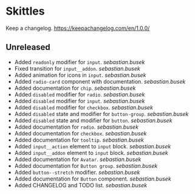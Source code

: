 # Skittles

Keep a changelog. https://keepachangelog.com/en/1.0.0/

## Unreleased
 - Added `readonly` modifier for `input`. _sebastian.busek_
 - Fixed transition for `input__addon`. _sebastian.busek_
 - Added animation for icons in `input`. _sebastian.busek_
 - Added `radio-card` component with documentation. _sebastian.busek_
 - Added documentation for `chip`. _sebastian.busek_
 - Added `disabled` modifier for `radio`. _sebastian.busek_
 - Added `disabled` modifier for `input`. _sebastian.busek_
 - Added `disabled` modifier for `checkbox`. _sebastian.busek_
 - Added `disabled` state and modifier for `button-group`. _sebastian.busek_
 - Added `disabled` state and modifier for `button`. _sebastian.busek_
 - Added documentation for `radio`. _sebastian.busek_
 - Added documentation for `checkbox`. _sebastian.busek_
 - Added documentation for `tooltip`. _sebastian.busek_
 - Added `input__action` element to `input` block. _sebastian.busek_
 - Added `input__addon` element to `input` block. _sebastian.busek_
 - Added documentation for `Avatar`. _sebastian.busek_
 - Added documentation for `Button group`. _sebastian.busek_
 - Added `button--stretch` modifier. _sebastian.busek_
 - Added documentation for `Button` component. _sebastian.busek_
 - Added CHANGELOG and TODO list. _sebastian.busek_
